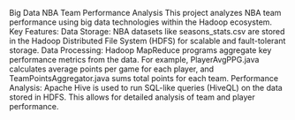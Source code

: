 Big Data NBA Team Performance Analysis
This project analyzes NBA team performance using big data technologies within the Hadoop ecosystem.
Key Features:
Data Storage: NBA datasets like seasons_stats.csv are stored in the Hadoop Distributed File System (HDFS) for scalable and fault-tolerant storage.
Data Processing: Hadoop MapReduce programs aggregate key performance metrics from the data. For example, 
PlayerAvgPPG.java calculates average points per game for each player, and TeamPointsAggregator.java sums total points for each team.
Performance Analysis: Apache Hive is used to run SQL-like queries (HiveQL) on the data stored in HDFS. This allows for detailed analysis of team and player performance.

